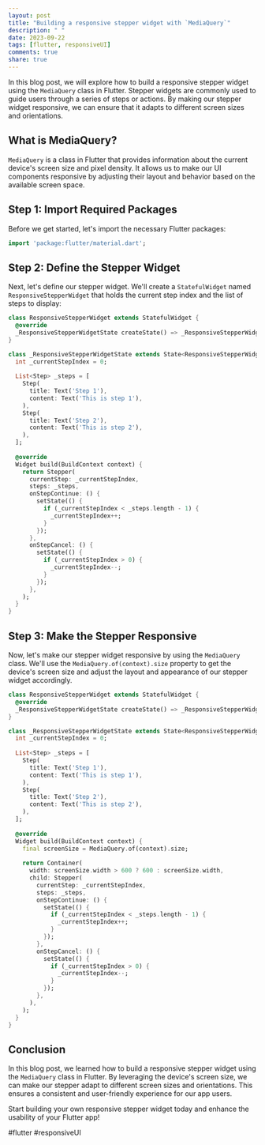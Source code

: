 ```yaml
---
layout: post
title: "Building a responsive stepper widget with `MediaQuery`"
description: " "
date: 2023-09-22
tags: [flutter, responsiveUI]
comments: true
share: true
---
```


In this blog post, we will explore how to build a responsive stepper widget using the `MediaQuery` class in Flutter. Stepper widgets are commonly used to guide users through a series of steps or actions. By making our stepper widget responsive, we can ensure that it adapts to different screen sizes and orientations.

## What is MediaQuery?

`MediaQuery` is a class in Flutter that provides information about the current device's screen size and pixel density. It allows us to make our UI components responsive by adjusting their layout and behavior based on the available screen space.

## Step 1: Import Required Packages

Before we get started, let's import the necessary Flutter packages:

```dart
import 'package:flutter/material.dart';
```
## Step 2: Define the Stepper Widget

Next, let's define our stepper widget. We'll create a `StatefulWidget` named `ResponsiveStepperWidget` that holds the current step index and the list of steps to display:

```dart
class ResponsiveStepperWidget extends StatefulWidget {
  @override
  _ResponsiveStepperWidgetState createState() => _ResponsiveStepperWidgetState();
}

class _ResponsiveStepperWidgetState extends State<ResponsiveStepperWidget> {
  int _currentStepIndex = 0;
  
  List<Step> _steps = [
    Step(
      title: Text('Step 1'),
      content: Text('This is step 1'),
    ),
    Step(
      title: Text('Step 2'),
      content: Text('This is step 2'),
    ),
  ];
  
  @override
  Widget build(BuildContext context) {
    return Stepper(
      currentStep: _currentStepIndex,
      steps: _steps,
      onStepContinue: () {
        setState(() {
          if (_currentStepIndex < _steps.length - 1) {
            _currentStepIndex++;
          }
        });
      },
      onStepCancel: () {
        setState(() {
          if (_currentStepIndex > 0) {
            _currentStepIndex--;
          }
        });
      },
    );
  }
}
```

## Step 3: Make the Stepper Responsive

Now, let's make our stepper widget responsive by using the `MediaQuery` class. We'll use the `MediaQuery.of(context).size` property to get the device's screen size and adjust the layout and appearance of our stepper widget accordingly.

```dart
class ResponsiveStepperWidget extends StatefulWidget {
  @override
  _ResponsiveStepperWidgetState createState() => _ResponsiveStepperWidgetState();
}

class _ResponsiveStepperWidgetState extends State<ResponsiveStepperWidget> {
  int _currentStepIndex = 0;
  
  List<Step> _steps = [
    Step(
      title: Text('Step 1'),
      content: Text('This is step 1'),
    ),
    Step(
      title: Text('Step 2'),
      content: Text('This is step 2'),
    ),
  ];
  
  @override
  Widget build(BuildContext context) {
    final screenSize = MediaQuery.of(context).size;
    
    return Container(
      width: screenSize.width > 600 ? 600 : screenSize.width,
      child: Stepper(
        currentStep: _currentStepIndex,
        steps: _steps,
        onStepContinue: () {
          setState(() {
            if (_currentStepIndex < _steps.length - 1) {
              _currentStepIndex++;
            }
          });
        },
        onStepCancel: () {
          setState(() {
            if (_currentStepIndex > 0) {
              _currentStepIndex--;
            }
          });
        },
      ),
    );
  }
}
```

## Conclusion

In this blog post, we learned how to build a responsive stepper widget using the `MediaQuery` class in Flutter. By leveraging the device's screen size, we can make our stepper adapt to different screen sizes and orientations. This ensures a consistent and user-friendly experience for our app users.

Start building your own responsive stepper widget today and enhance the usability of your Flutter app!

#flutter #responsiveUI